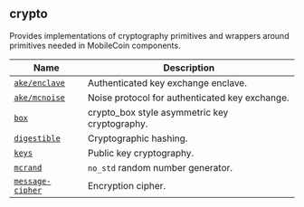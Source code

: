 ## crypto

Provides implementations of cryptography primitives and wrappers around primitives needed in MobileCoin components.

| Name    | Description |
| ------- | ----------- |
| [`ake/enclave`](./ake/enclave/) | Authenticated key exchange enclave. |
| [`ake/mcnoise`](./ake/mcnoise/) | Noise protocol for authenticated key exchange. |
| [`box`](./box/README.md) | crypto_box style asymmetric key cryptography. |
| [`digestible`](./digestible/README.md) | Cryptographic hashing. |
| [`keys`](./keys/README.md) | Public key cryptography. |
| [`mcrand`](./mcrand/README.md) | `no_std` random number generator. |
| [`message-cipher`](./message-cipher/README.md) | Encryption cipher. |
